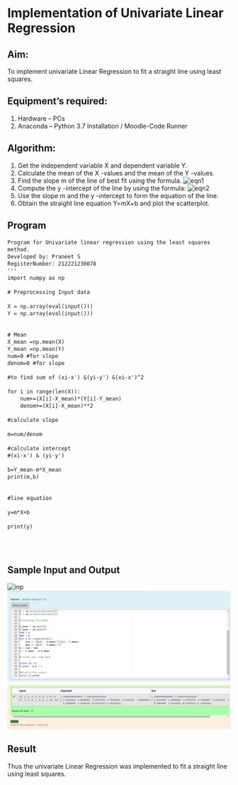 # Implementation of Univariate Linear Regression
## Aim:
To implement univariate Linear Regression to fit a straight line using least squares.
## Equipment’s required:
1.	Hardware – PCs
2.	Anaconda – Python 3.7 Installation / Moodle-Code Runner
## Algorithm:
1.	Get the independent variable X and dependent variable Y.
2.	Calculate the mean of the X -values and the mean of the Y -values.
3.	Find the slope m of the line of best fit using the formula.
 ![eqn1](./eq1.jpg)
4.	Compute the y -intercept of the line by using the formula:
![eqn2](./eq2.jpg)  
5.	Use the slope m and the y -intercept to form the equation of the line.
6.	Obtain the straight line equation Y=mX+b and plot the scatterplot.
## Program
```
Program for Univariate linear regression using the least squares method.
Developed by: Praneet S
RegisterNumber: 212221230078
'''
import numpy as np

# Preprocessing Input data

X = np.array(eval(input()))
Y = np.array(eval(input()))


# Mean 
X_mean =np.mean(X)
Y_mean =np.mean(Y)
num=0 #for slope
denom=0 #for slope

#to find sum of (xi-x') &(yi-y') &(xi-x')^2

for i in range(len(X)):
    num+=(X[i]-X_mean)*(Y[i]-Y_mean)
    denom+=(X[i]-X_mean)**2
    
#calculate slope

m=num/denom

#calculate intercept
#(xi-x') & (yi-y')

b=Y_mean-m*X_mean
print(m,b)


#line equation

y=m*X+b

print(y)




```
## Sample Input and Output
![inp](./input.jpg)
![output](./1.png)
## Result
Thus the univariate Linear Regression was implemented to fit a straight line using least squares.
